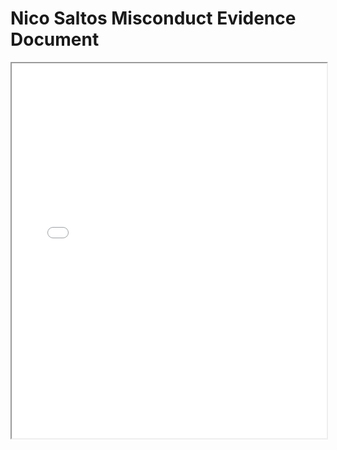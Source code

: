 
<html lang="en">
<head>
    <meta charset="UTF-8">
    <meta name="viewport" content="width=device-width, initial-scale=1.0">
    <title>Nico Saltos Misconduct Evidence Document</title>
</head>
<body>
    <h1>Nico Saltos Misconduct Evidence Document</h1>
    <iframe src="document.pdf" width="100%" height="600px" style="overflow: auto;"></iframe>
</body>
</html>

